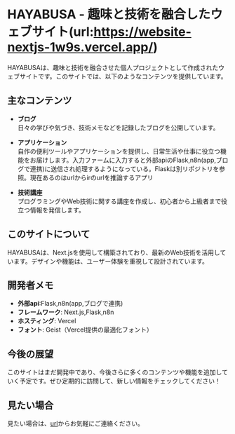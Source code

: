 # HAYABUSA - 趣味と技術を融合したウェブサイト(url:https://website-nextjs-1w9s.vercel.app/)

HAYABUSAは、趣味と技術を融合させた個人プロジェクトとして作成されたウェブサイトです。このサイトでは、以下のようなコンテンツを提供しています。

## 主なコンテンツ

- **ブログ**  
  日々の学びや気づき、技術メモなどを記録したブログを公開しています。

- **アプリケーション**  
  自作の便利ツールやアプリケーションを提供し、日常生活や仕事に役立つ機能をお届けします。入力ファームに入力すると外部apiのFlask,n8n(app,ブログで連携)に送信され処理するようになっている。Flaskは別リポジトリを参照。現在あるのはurlからirのurlを推論するアプリ

- **技術講座**  
  プログラミングやWeb技術に関する講座を作成し、初心者から上級者まで役立つ情報を発信します。

## このサイトについて

HAYABUSAは、Next.jsを使用して構築されており、最新のWeb技術を活用しています。デザインや機能は、ユーザー体験を重視して設計されています。

## 開発者メモ
- **外部api**:Flask,n8n(app,ブログで連携)
- **フレームワーク**: Next.js,Flask,n8n  
- **ホスティング**: Vercel  
- **フォント**: Geist（Vercel提供の最適化フォント）

## 今後の展望

このサイトはまだ開発中であり、今後さらに多くのコンテンツや機能を追加していく予定です。ぜひ定期的に訪問して、新しい情報をチェックしてください！

## 見たい場合

見たい場合は、[url](https://website-nextjs-1w9s.vercel.app/)からお気軽にご連絡ください。

